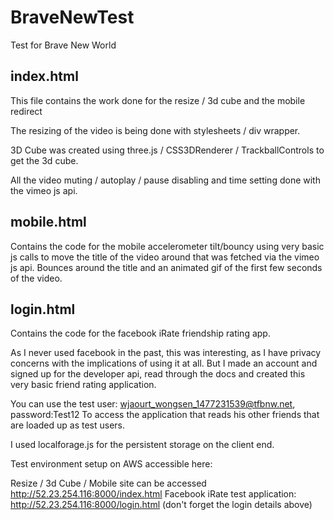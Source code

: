 # BraveNewTest
Test for Brave New World

## index.html
This file contains the work done for the resize / 3d cube and the mobile redirect

The resizing of the video is being done with stylesheets / div wrapper.

3D Cube was created using three.js / CSS3DRenderer / TrackballControls to get the 3d cube.

All the video muting / autoplay / pause disabling and time setting done with the vimeo js api.

## mobile.html
Contains the code for the mobile accelerometer tilt/bouncy 
using very basic js calls to move the title of the video around that was fetched via the vimeo js api.
Bounces around the title and an animated gif of the first few seconds of the video.

## login.html
Contains the code for the facebook iRate friendship rating app.

As I never used facebook in the past, this was interesting, as I have privacy concerns with the implications of using it at all. But I made an account and signed up for the developer api, read through the docs and created this very basic friend rating application.

You can use the test user: wjaourt_wongsen_1477231539@tfbnw.net, password:Test12
To access the application that reads his other friends that are loaded up as test users.

I used localforage.js for the persistent storage on the client end. 

Test environment setup on AWS accessible here:

Resize / 3d Cube / Mobile site can be accessed http://52.23.254.116:8000/index.html
Facebook iRate test application: http://52.23.254.116:8000/login.html (don't forget the login details above)

